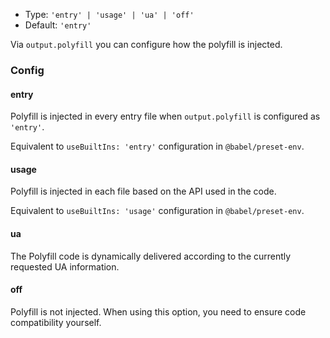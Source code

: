 - Type: `'entry' | 'usage' | 'ua' | 'off'`
- Default: `'entry'`

Via `output.polyfill` you can configure how the polyfill is injected.

### Config

#### entry

Polyfill is injected in every entry file when `output.polyfill` is configured as `'entry'`.

Equivalent to `useBuiltIns: 'entry'` configuration in `@babel/preset-env`.

#### usage

Polyfill is injected in each file based on the API used in the code.

Equivalent to `useBuiltIns: 'usage'` configuration in `@babel/preset-env`.

#### ua

The Polyfill code is dynamically delivered according to the currently requested UA information.

#### off

Polyfill is not injected. When using this option, you need to ensure code compatibility yourself.
